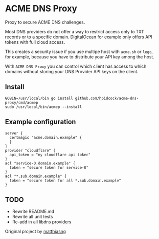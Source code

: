 # ACME DNS Proxy

Proxy to secure ACME DNS challenges.

Most DNS providers do not offer a way to restrict access only to TXT records or to a specific domain. DigitalOcean for example only offers API tokens with full cloud access.

This creates a security issue if you use multipe host with `acme.sh` or `lego`, for example, because you have to distribute your API key among the host.

With `ACME DNS Proxy` you can control which client has access to which domains without storing your DNS Provider API keys on the client.

## Install

```
GOBIN=/usr/local/bin go install github.com/hpidcock/acme-dns-proxy/cmd/acmep
sudo /usr/local/bin/acmep --install
```

## Example configuration

```hcl
server {
  certmagic "acme.domain.example" {
  }
}
provider "cloudflare" {
  api_token = "my cloudflare api token"
}
acl "service-0.domain.example" {
  token = "secure token for service-0"
}
acl "*.sub.domain.example" {
  token = "secure token for all *.sub.domain.example"
}
```

## TODO

- Rewrite README.md
- Rewrite all unit tests
- Re-add in all libdns providers

Original project by [matthiasng](https://github.com/matthiasng/acme-dns-proxy)